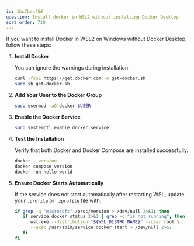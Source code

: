 ```yaml
---
id: 1bc7beaf5d
question: Install docker in WSL2 without installing Docker Desktop
sort_order: 710
---
```


If you want to install Docker in WSL2 on Windows without Docker Desktop, follow these steps:

1. **Install Docker**

   You can ignore the warnings during installation.
   
   ```bash
   curl -fsSL https://get.docker.com -o get-docker.sh
   sudo sh get-docker.sh
   ```
   
2. **Add Your User to the Docker Group**
   
   ```bash
   sudo usermod -aG docker $USER
   ```

3. **Enable the Docker Service**
   
   ```bash
   sudo systemctl enable docker.service
   ```

4. **Test the Installation**

   Verify that both Docker and Docker Compose are installed successfully.
   
   ```bash
   docker --version
   docker compose version
   docker run hello-world
   ```

5. **Ensure Docker Starts Automatically**
   
   If the service does not start automatically after restarting WSL, update your `.profile` or `.zprofile` file with:
   
   ```bash
   if grep -q "microsoft" /proc/version > /dev/null 2>&1; then
      if service docker status 2>&1 | grep -q "is not running"; then
         wsl.exe --distribution "${WSL_DISTRO_NAME}" --user root \
         --exec /usr/sbin/service docker start > /dev/null 2>&1
      fi
   fi
   ```